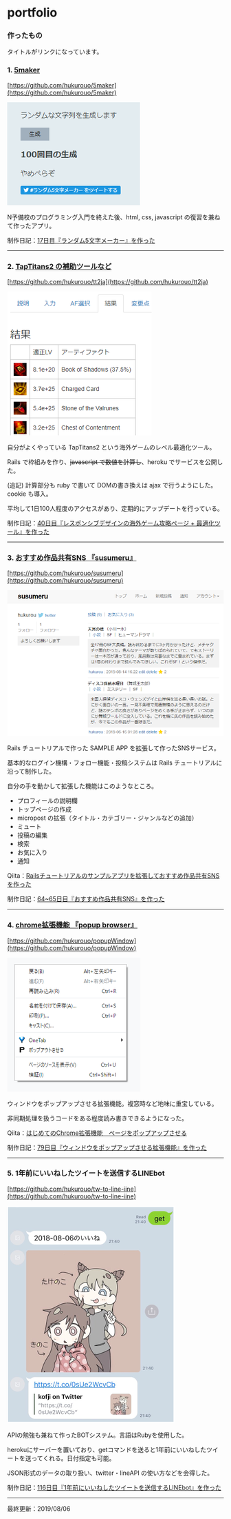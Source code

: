 
# portfolio

### 作ったもの
タイトルがリンクになっています。

### 1. [5maker](https://hukurouo.github.io/5maker/five.html)

[https://github.com/hukurouo/5maker](https://github.com/hukurouo/5maker)  



![ss2](https://raw.githubusercontent.com/hukurouo/portfolio/images/rapture_20190428221346.png)

N予備校のプログラミング入門を終えた後、html, css, javascript の復習を兼ねて作ったアプリ。

制作日記：[17日目『ランダム5文字メーカー』を作った](https://hukurounikki.hatenablog.jp/entry/2019/04/28/225140) 



  

  ---
    
    
### 2. [TapTitans2 の補助ツールなど](https://tt2japanese.herokuapp.com/optimiser)

[https://github.com/hukurouo/tt2ja](https://github.com/hukurouo/tt2ja)

![af](https://raw.githubusercontent.com/hukurouo/portfolio/images/af_3.png)

自分がよくやっている TapTitans2 という海外ゲームのレベル最適化ツール。

Rails で枠組みを作り、~~javascript で数値を計算し~~、heroku でサービスを公開した。

(追記) 計算部分も ruby で書いて DOMの書き換えは ajax で行うようにした。cookie も導入。

平均して1日100人程度のアクセスがあり、定期的にアップデートを行っている。

制作日記：[40日目『レスポンシブデザインの海外ゲーム攻略ページ + 最適化ツール』を作った](https://hukurounikki.hatenablog.jp/entry/2019/05/21/231621)

---

### 3. [おすすめ作品共有SNS 『susumeru』](https://susumeru.herokuapp.com/)

[https://github.com/hukurouo/susumeru](https://github.com/hukurouo/susumeru)

![susumeru](https://raw.githubusercontent.com/hukurouo/portfolio/images/rapture_20200409200117.png)

Rails チュートリアルで作った SAMPLE APP を拡張して作ったSNSサービス。

基本的なログイン機構・フォロー機能・投稿システムは Rails チュートリアルに沿って制作した。

自分の手を動かして拡張した機能はこのようなところ。

- プロフィールの説明欄
- トップページの作成
- micropost の拡張（タイトル・カテゴリー・ジャンルなどの追加）
- ミュート
- 投稿の編集
- 検索
- お気に入り
- 通知

Qiita：[Railsチュートリアルのサンプルアプリを拡張しておすすめ作品共有SNSを作った](https://qiita.com/owlbook248/items/cf5009f84d13c77ca764)

制作日記：[64~65日目『おすすめ作品共有SNS』を作った](https://hukurounikki.hatenablog.jp/entry/2019/06/17/004043)

---

### 4. [chrome拡張機能 『popup browser』](https://chrome.google.com/webstore/detail/popup-browser/mkcacjdndeohfnkioobenjpoifkecnjf)

[https://github.com/hukurouo/popupWindow](https://github.com/hukurouo/popupWindow)

![popup](https://raw.githubusercontent.com/hukurouo/portfolio/images/%E7%84%A1vvv%E9%A1%8C.png)

ウィンドウをポップアップさせる拡張機能。複窓時など地味に重宝している。

非同期処理を扱うコードをある程度読み書きできるようになった。

Qiita：[はじめてのChrome拡張機能　ページをポップアップさせる](https://qiita.com/hukurouo/items/961575f00b4363df0b16)

制作日記：[79日目『ウィンドウをポップアップさせる拡張機能』を作った](https://hukurounikki.hatenablog.jp/entry/2019/07/01/013614)

---

### 5. 1年前にいいねしたツイートを送信するLINEbot

[https://github.com/hukurouo/tw-to-line-iine](https://github.com/hukurouo/tw-to-line-iine)

![bot](https://raw.githubusercontent.com/hukurouo/portfolio/images/rapture_20190806223203.png)

APIの勉強も兼ねて作ったBOTシステム。言語はRubyを使用した。

herokuにサーバーを置いており、getコマンドを送ると1年前にいいねしたツイートを送ってくれる。日付指定も可能。

JSON形式のデータの取り扱い、twitter・lineAPI の使い方などを会得した。

制作日記：[116日目『1年前にいいねしたツイートを送信するLINEbot』を作った](https://hukurounikki.hatenablog.jp/entry/2019/08/06/224327)

---

最終更新：2019/08/06

